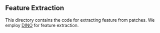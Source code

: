 ## Feature Extraction
This directory contains the code for extracting feature from patches.
We employ [DINO](https://github.com/facebookresearch/dino) for feature extraction.
